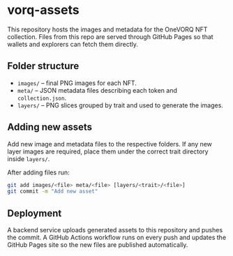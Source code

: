 # vorq-assets

This repository hosts the images and metadata for the OneVORQ NFT collection. Files from this repo are served through GitHub Pages so that wallets and explorers can fetch them directly.

## Folder structure

- `images/` – final PNG images for each NFT.
- `meta/` – JSON metadata files describing each token and `collection.json`.
- `layers/` – PNG slices grouped by trait and used to generate the images.

## Adding new assets

Add new image and metadata files to the respective folders. If any new layer images are required, place them under the correct trait directory inside `layers/`.

After adding files run:

```bash
git add images/<file> meta/<file> [layers/<trait>/<file>]
git commit -m "Add new asset"
```

## Deployment

A backend service uploads generated assets to this repository and pushes the commit. A GitHub Actions workflow runs on every push and updates the GitHub Pages site so the new files are published automatically.
